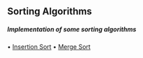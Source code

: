 ## Sorting Algorithms


##### Implementation of some sorting algorithms 


•	[Insertion Sort](https://github.com/tridibsamanta/Data-Structures-and-Algorithms/blob/master/Sorts/InsertionSort.cpp)
•	[Merge Sort](https://github.com/tridibsamanta/Data-Structures-and-Algorithms/blob/master/Sorts/MergeSort.cpp)
